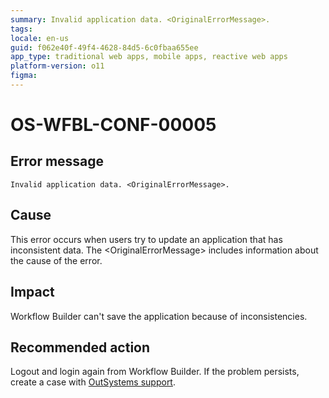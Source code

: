 ```yaml
---
summary: Invalid application data. <OriginalErrorMessage>.
tags:
locale: en-us
guid: f062e40f-49f4-4628-84d5-6c0fbaa655ee
app_type: traditional web apps, mobile apps, reactive web apps
platform-version: o11
figma:
---
```


# OS-WFBL-CONF-00005

## Error message

`Invalid application data. <OriginalErrorMessage>.`

## Cause

This error occurs when users try to update an application that has inconsistent data.
The &lt;OriginalErrorMessage&gt; includes information about the cause of the error.

## Impact

Workflow Builder can't save the application because of inconsistencies.

## Recommended action

Logout and login again from Workflow Builder. If the problem persists, create a case with [OutSystems support](https://success.outsystems.com/Support).
